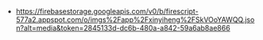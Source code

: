 - https://firebasestorage.googleapis.com/v0/b/firescript-577a2.appspot.com/o/imgs%2Fapp%2Fxinyiheng%2FSkVOoYAWQQ.json?alt=media&token=2845133d-dc6b-480a-a842-59a6ab8ae866
